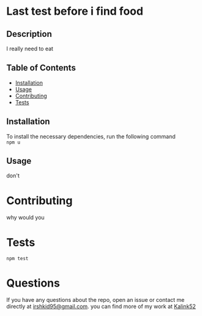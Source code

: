 
  # Last test before i find food
  ## Description
  I really need to eat
  ## Table of Contents
  * [Installation](#Installation)
  * [Usage](#Usage)
  * [Contributing](#Contributing)
  * [Tests](#Tests)
  ## Installation
  To install the necessary dependencies, run the following command<br>
  ```npm u ```
  ## Usage
  don't
  # Contributing 
  why would you
  # Tests
 ```npm test ```
  # Questions
  If you have any questions about the repo, open an issue or contact me directly at <irshkid95@gmail.com>. you can find more of my work at [Kalink52](https://github.com/Kalink52)
